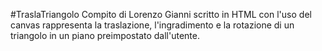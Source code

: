 #TraslaTriangolo 
Compito di Lorenzo Gianni scritto in HTML con l'uso del canvas rappresenta la traslazione, l'ingradimento e la rotazione di un triangolo in un piano preimpostato dall'utente.
